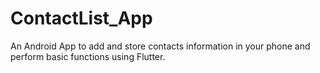 # ContactList_App
 An Android App to add and store contacts information in your phone and perform basic functions  using Flutter.
